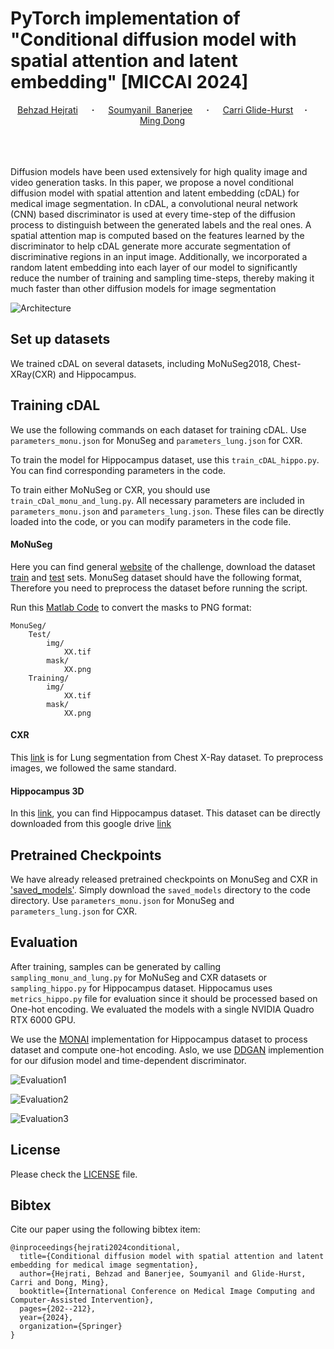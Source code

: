 # PyTorch implementation of "Conditional diffusion model with spatial attention and latent embedding" [MICCAI 2024] #

<div align="center">
  <a href="https://github.com/Hejrati" target="_blank">Behzad&nbsp;Hejrati</a> &emsp; <b>&middot;</b> &emsp;
  <a href="https://github.com/soumbane" target="_blank">Soumyanil &nbsp;Banerjee</a> &emsp; <b>&middot;</b> &emsp;
  <a href="https://www.humonc.wisc.edu/team_member/carri-glide-hurst-phd/" target="_blank">Carri&nbsp;Glide-Hurst</a>&emsp; <b>&middot;</b> &emsp;
  <a href="https://mdong.eng.wayne.edu/" target="_blank">Ming&nbsp;Dong</a> &emsp;
  <br> <br>
</div>
<br>
<br>


Diffusion models have been used extensively for high quality image and video generation tasks. In this paper, we propose a novel conditional diffusion model with spatial attention and latent embedding
(cDAL) for medical image segmentation. In cDAL, a convolutional neural network (CNN) based discriminator is used at every time-step of the diffusion process to distinguish between the generated labels and the real
ones. A spatial attention map is computed based on the features learned by the discriminator to help cDAL generate more accurate segmentation of discriminative regions in an input image. Additionally, we incorporated a random latent embedding into each layer of our model to significantly reduce the number of training and sampling time-steps, thereby making it much faster than other diffusion models for image segmentation

![Architecture](https://github.com/Hejrati/cDAL/assets/123422511/e64bdace-f9a7-4776-855c-e9245a8d8e2f)




## Set up datasets ##
We trained cDAL on several datasets, including MoNuSeg2018, Chest-XRay(CXR) and Hippocampus. 


## Training cDAL ##
We use the following commands on each dataset for training cDAL. Use ```parameters_monu.json``` for MonuSeg and ```parameters_lung.json``` for CXR.

To train the model for Hippocampus dataset, use this ```train_cDAL_hippo.py```. You can find corresponding parameters in the code.

To train either MoNuSeg or CXR, you should use ```train_cDal_monu_and_lung.py```. All necessary parameters are included in ```parameters_monu.json``` and ```parameters_lung.json```. These files can be directly loaded into the code, or you can modify parameters in the code file.

#### MoNuSeg ####
Here you can find general [website](https://monuseg.grand-challenge.org/) of the challenge,
download the dataset
[train](https://drive.google.com/file/d/1ZgqFJomqQGNnsx7w7QBzQQMVA16lbVCA/view?usp=sharing)
and [test](https://drive.google.com/file/d/1NKkSQ5T0ZNQ8aUhh0a8Dt2YKYCQXIViw/view?usp=sharing) sets.
MonuSeg dataset should have the following format, Therefore you need to preprocess the dataset before running the script. 

Run this [Matlab Code](https://drive.google.com/file/d/1YDtIiLZX0lQzZp_JbqneHXHvRo45ZWGX/view) to convert the masks to PNG format:

```
MonuSeg/
    Test/
        img/
            XX.tif
        mask/
            XX.png
    Training/
        img/
            XX.tif
        mask/
            XX.png
```


#### CXR ####

This [link](https://www.kaggle.com/code/nikhilpandey360/lung-segmentation-from-chest-x-ray-dataset) is for Lung segmentation from Chest X-Ray dataset.
To preprocess images, we followed the same standard.


#### Hippocampus 3D ####
In this [link](http://medicaldecathlon.com/), you can find Hippocampus dataset. This dataset can be directly downloaded from this google drive [link](https://drive.google.com/drive/folders/1HqEgzS8BV2c7xYNrZdEAnrHk7osJJ--2)


## Pretrained Checkpoints ##
We have already released pretrained checkpoints on MonuSeg and CXR in ['saved_models'](https://github.com/Hejrati/cDAL/tree/master/saved_models).
Simply download the `saved_models` directory to the code directory. Use `parameters_monu.json` for MonuSeg and `parameters_lung.json` for CXR.

## Evaluation ##
After training, samples can be generated by calling ```sampling_monu_and_lung.py``` for MoNuSeg and CXR datasets or ```sampling_hippo.py``` for Hippocampus dataset.
Hippocamus uses ```metrics_hippo.py``` file for evaluation since it should be processed based on One-hot encoding.
We evaluated the models with a single NVIDIA Quadro RTX 6000 GPU.


We use the [MONAI](https://github.com/Project-MONAI/MONAI) implementation for Hippocampus dataset to process dataset and compute one-hot encoding. Aslo, we use [DDGAN](https://github.com/NVlabs/denoising-diffusion-gan/blob/main/train_ddgan.py) implemention for our difusion model and time-dependent discriminator. 


![Evaluation1](https://github.com/Hejrati/cDAL/assets/123422511/e0d5f0e6-391c-46aa-b275-f65c8b8e1885)

![Evaluation2](https://github.com/Hejrati/cDAL/assets/123422511/fb4b3d23-415f-4bce-a285-e3953007257f)

![Evaluation3](https://github.com/Hejrati/cDAL/assets/123422511/fe553721-d9d2-4864-b08d-d304e02705d6)




## License ##
Please check the [LICENSE](https://github.com/Hejrati/cDAL/blob/master/LICENSE.txt) file.

## Bibtex ##
Cite our paper using the following bibtex item:
```
@inproceedings{hejrati2024conditional,
  title={Conditional diffusion model with spatial attention and latent embedding for medical image segmentation},
  author={Hejrati, Behzad and Banerjee, Soumyanil and Glide-Hurst, Carri and Dong, Ming},
  booktitle={International Conference on Medical Image Computing and Computer-Assisted Intervention},
  pages={202--212},
  year={2024},
  organization={Springer}
}
```


